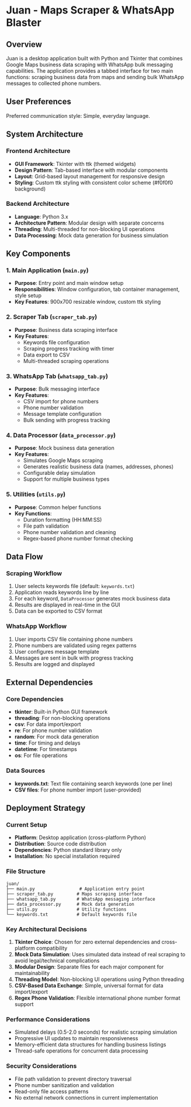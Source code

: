 # Juan - Maps Scraper & WhatsApp Blaster

## Overview

Juan is a desktop application built with Python and Tkinter that combines Google Maps business data scraping with WhatsApp bulk messaging capabilities. The application provides a tabbed interface for two main functions: scraping business data from maps and sending bulk WhatsApp messages to collected phone numbers.

## User Preferences

Preferred communication style: Simple, everyday language.

## System Architecture

### Frontend Architecture
- **GUI Framework**: Tkinter with ttk (themed widgets)
- **Design Pattern**: Tab-based interface with modular components
- **Layout**: Grid-based layout management for responsive design
- **Styling**: Custom ttk styling with consistent color scheme (#f0f0f0 background)

### Backend Architecture
- **Language**: Python 3.x
- **Architecture Pattern**: Modular design with separate concerns
- **Threading**: Multi-threaded for non-blocking UI operations
- **Data Processing**: Mock data generation for business simulation

## Key Components

### 1. Main Application (`main.py`)
- **Purpose**: Entry point and main window setup
- **Responsibilities**: Window configuration, tab container management, style setup
- **Key Features**: 900x700 resizable window, custom ttk styling

### 2. Scraper Tab (`scraper_tab.py`)
- **Purpose**: Business data scraping interface
- **Key Features**: 
  - Keywords file configuration
  - Scraping progress tracking with timer
  - Data export to CSV
  - Multi-threaded scraping operations

### 3. WhatsApp Tab (`whatsapp_tab.py`)
- **Purpose**: Bulk messaging interface
- **Key Features**:
  - CSV import for phone numbers
  - Phone number validation
  - Message template configuration
  - Bulk sending with progress tracking

### 4. Data Processor (`data_processor.py`)
- **Purpose**: Mock business data generation
- **Key Features**:
  - Simulates Google Maps scraping
  - Generates realistic business data (names, addresses, phones)
  - Configurable delay simulation
  - Support for multiple business types

### 5. Utilities (`utils.py`)
- **Purpose**: Common helper functions
- **Key Functions**:
  - Duration formatting (HH:MM:SS)
  - File path validation
  - Phone number validation and cleaning
  - Regex-based phone number format checking

## Data Flow

### Scraping Workflow
1. User selects keywords file (default: `keywords.txt`)
2. Application reads keywords line by line
3. For each keyword, `DataProcessor` generates mock business data
4. Results are displayed in real-time in the GUI
5. Data can be exported to CSV format

### WhatsApp Workflow
1. User imports CSV file containing phone numbers
2. Phone numbers are validated using regex patterns
3. User configures message template
4. Messages are sent in bulk with progress tracking
5. Results are logged and displayed

## External Dependencies

### Core Dependencies
- **tkinter**: Built-in Python GUI framework
- **threading**: For non-blocking operations
- **csv**: For data import/export
- **re**: For phone number validation
- **random**: For mock data generation
- **time**: For timing and delays
- **datetime**: For timestamps
- **os**: For file operations

### Data Sources
- **keywords.txt**: Text file containing search keywords (one per line)
- **CSV files**: For phone number import (user-provided)

## Deployment Strategy

### Current Setup
- **Platform**: Desktop application (cross-platform Python)
- **Distribution**: Source code distribution
- **Dependencies**: Python standard library only
- **Installation**: No special installation required

### File Structure
```
juan/
├── main.py                 # Application entry point
├── scraper_tab.py         # Maps scraping interface
├── whatsapp_tab.py        # WhatsApp messaging interface
├── data_processor.py      # Mock data generation
├── utils.py               # Utility functions
└── keywords.txt           # Default keywords file
```

### Key Architectural Decisions

1. **Tkinter Choice**: Chosen for zero external dependencies and cross-platform compatibility
2. **Mock Data Simulation**: Uses simulated data instead of real scraping to avoid legal/technical complications
3. **Modular Design**: Separate files for each major component for maintainability
4. **Threading Model**: Non-blocking UI operations using Python threading
5. **CSV-Based Data Exchange**: Simple, universal format for data import/export
6. **Regex Phone Validation**: Flexible international phone number format support

### Performance Considerations
- Simulated delays (0.5-2.0 seconds) for realistic scraping simulation
- Progressive UI updates to maintain responsiveness
- Memory-efficient data structures for handling business listings
- Thread-safe operations for concurrent data processing

### Security Considerations
- File path validation to prevent directory traversal
- Phone number sanitization and validation
- Read-only file access patterns
- No external network connections in current implementation